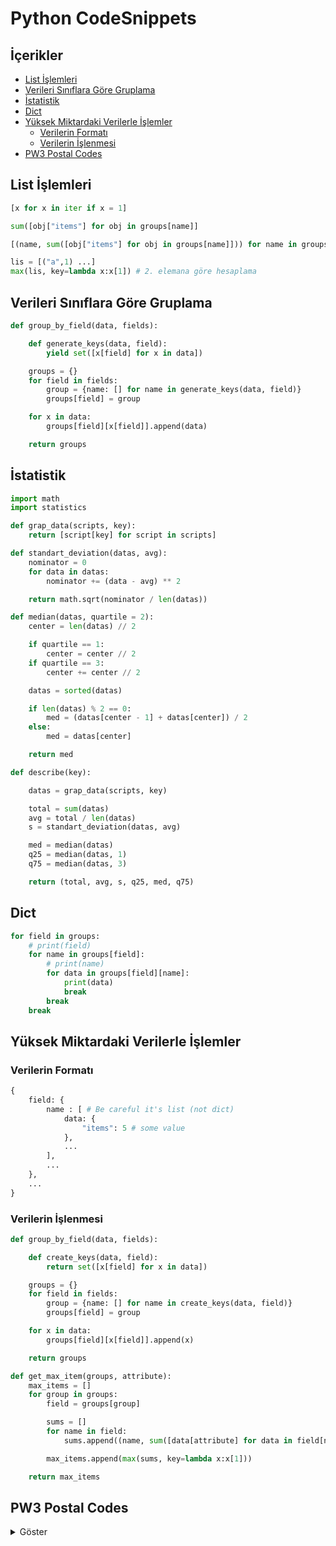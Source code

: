 # Python CodeSnippets <!-- omit in toc -->

<!-- TODO: Sonradan bunlara başlık ekle -->

## İçerikler <!-- omit in toc -->

- [List İşlemleri](#list-%c4%b0%c5%9flemleri)
- [Verileri Sınıflara Göre Gruplama](#verileri-s%c4%b1n%c4%b1flara-g%c3%b6re-gruplama)
- [İstatistik](#%c4%b0statistik)
- [Dict](#dict)
- [Yüksek Miktardaki Verilerle İşlemler](#y%c3%bcksek-miktardaki-verilerle-%c4%b0%c5%9flemler)
  - [Verilerin Formatı](#verilerin-format%c4%b1)
  - [Verilerin İşlenmesi](#verilerin-%c4%b0%c5%9flenmesi)
- [PW3 Postal Codes](#pw3-postal-codes)

## List İşlemleri

```python
[x for x in iter if x = 1]
```

```python
sum([obj["items"] for obj in groups[name]]
```

```python
[(name, sum([obj["items"] for obj in groups[name]])) for name in groups]
```

```python
lis = [("a",1) ...]
max(lis, key=lambda x:x[1]) # 2. elemana göre hesaplama
```

## Verileri Sınıflara Göre Gruplama

```python
def group_by_field(data, fields):

    def generate_keys(data, field):
        yield set([x[field] for x in data])

    groups = {}
    for field in fields:
        group = {name: [] for name in generate_keys(data, field)}
        groups[field] = group

    for x in data:
        groups[field][x[field]].append(data)

    return groups
```

## İstatistik

```python
import math
import statistics

def grap_data(scripts, key):
    return [script[key] for script in scripts]

def standart_deviation(datas, avg):
    nominator = 0
    for data in datas:
        nominator += (data - avg) ** 2

    return math.sqrt(nominator / len(datas))

def median(datas, quartile = 2):
    center = len(datas) // 2

    if quartile == 1:
        center = center // 2
    if quartile == 3:
        center += center // 2

    datas = sorted(datas)

    if len(datas) % 2 == 0:
        med = (datas[center - 1] + datas[center]) / 2
    else:
        med = datas[center]

    return med

def describe(key):

    datas = grap_data(scripts, key)

    total = sum(datas)
    avg = total / len(datas)
    s = standart_deviation(datas, avg)

    med = median(datas)
    q25 = median(datas, 1)
    q75 = median(datas, 3)

    return (total, avg, s, q25, med, q75)
```

## Dict

```python
for field in groups:
    # print(field)
    for name in groups[field]:
        # print(name)
        for data in groups[field][name]:
            print(data)
            break
        break
    break
```

## Yüksek Miktardaki Verilerle İşlemler

### Verilerin Formatı

```python
{
    field: {
        name : [ # Be careful it's list (not dict)
            data: {
                "items": 5 # some value
            },
            ...
        ],
        ...
    },
    ...
}
```

### Verilerin İşlenmesi

```python
def group_by_field(data, fields):

    def create_keys(data, field):
        return set([x[field] for x in data])

    groups = {}
    for field in fields:
        group = {name: [] for name in create_keys(data, field)}
        groups[field] = group

    for x in data:
        groups[field][x[field]].append(x)

    return groups

def get_max_item(groups, attribute):
    max_items = []
    for group in groups:
        field = groups[group]

        sums = []
        for name in field:
            sums.append((name, sum([data[attribute] for data in field[name]])))

        max_items.append(max(sums, key=lambda x:x[1]))

    return max_items
```

## PW3 Postal Codes

<details>

<summary>Göster</summary>

```python
[('B11 4BW', 20673),
 ('B18 7AL', 19001),
 ('B21 9RY', 29103),
 ('B23 6DJ', 24859),
 ('B70 7AW', 36531),
 ('BB11 2DL', 34356),
 ('BB2 1AX', 28254),
 ('BB3 1PY', 54514),
 ('BB4 5SL', 29388),
 ('BB7 2JG', 44585),
 ('BB8 0JZ', 54380),
 ('BB9 7SR', 38224),
 ('BD3 8QH', 21010),
 ('BH18 8EE', 39413),
 ('BH23 3AF', 32545),
 ('BL1 8TU', 26132),
 ('BL3 5HP', 27147),
 ('BL9 0NJ', 32062),
 ('BL9 0SN', 35275),
 ('CB9 8HF', 51337),
 ('CH1 4DS', 34915),
 ('CH65 6TG', 25090),
 ('CT11 8AD', 44358),
 ('CV1 4FS', 37210),
 ('CW1 3AW', 64104),
 ('CW5 5NX', 38797),
 ('CW7 1AT', 43164),
 ('DA1 2HA', 26075),
 ('DA11 8BZ', 24090),
 ('DN22 7XF', 43091),
 ('DN34 4GB', 48013),
 ('FY2 0JG', 69118),
 ('FY4 1TJ', 62886),
 ('FY5 2TZ', 44258),
 ('FY7 8GU', 34473),
 ('GL1 3PX', 38120),
 ('GL50 4DP', 74822),
 ('GU9 9QS', 32131),
 ('HA0 4UZ', 22755),
 ('HA3 7LT', 32113),
 ('HG1 5AR', 32684),
 ('HU7 4DW', 49107),
 ('KT14 6DH', 26758),
 ('KT6 6EZ', 38975),
 ('L31 0DJ', 32065),
 ('L36 7XY', 22965),
 ('L5 0QW', 24676),
 ('L7 6HD', 42569),
 ('LA1 1PN', 47335),
 ('LE10 1DS', 49335),
 ('LE18 2EW', 37144),
 ('LE5 3GH', 28654),
 ('LN2 2JP', 46173),
 ('LS9 9EF', 48051),
 ('M11 4EJ', 23166),
 ('M26 2SP', 37718),
 ('M30 0NU', 25597),
 ('M35 0AD', 37632),
 ('ME8 8AA', 25257),
 ('N9 7HD', 30706),
 ('NE10 9QG', 39882),
 ('NE24 1DX', 50491),
 ('NE37 2PU', 57500),
 ('NE38 7NQ', 52803),
 ('NG7 3GW', 17698),
 ('NG7 5HY', 24903),
 ('NN16 8DN', 50771),
 ('NW10 8RY', 21553),
 ('OL1 1NL', 41046),
 ('OL11 1DN', 21567),
 ('OL4 1YN', 24687),
 ('OL9 7AY', 28394),
 ('PL7 1AD', 65051),
 ('RM3 9SU', 25476),
 ('S63 9EH', 34787),
 ('S65 1DA', 71683),
 ('S74 9AF', 55305),
 ('SE1 6JP', 45030),
 ('SE15 5LJ', 15258),
 ('SK11 6JL', 110071),
 ('SK6 1ND', 28313),
 ('SM3 8EP', 24965),
 ('SM6 0HY', 46016),
 ('SR4 7XF', 49843),
 ('SR5 2LT', 44895),
 ('SS0 7AF', 21569),
 ('SS13 3HQ', 38513),
 ('SS8 0JA', 45848),
 ('SS9 5UU', 26095),
 ('ST1 4PB', 24227),
 ('ST3 6AB', 38705),
 ('ST8 6AG', 34516),
 ('TN24 0GP', 16955),
 ('TN34 1BA', 47440),
 ('TR1 2JA', 40194),
 ('TS1 2NX', 47623),
 ('TS10 4NW', 45161),
 ('TS17 0EE', 68388),
 ('TS23 2DG', 31646),
 ('TS24 7PW', 58207)]
```

</details>
